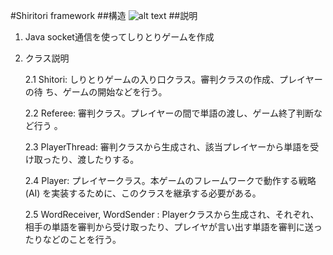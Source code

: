 #Shiritori framework
##構造
![alt text](http://ganbaruyo.net/images/structure.png "Logo Title Text 1")
##説明

1. Java socket通信を使ってしりとりゲームを作成

2. クラス説明

    2.1 Shitori: しりとりゲームの入り口クラス。審判クラスの作成、プレイヤーの待
ち、ゲームの開始などを行う。

    2.2 Referee: 審判クラス。プレイヤーの間で単語の渡し、ゲーム終了判断など行う
。

    2.3 PlayerThread: 審判クラスから生成され、該当プレイヤーから単語を受け取ったり、渡したりする。

    2.4 Player: プレイヤークラス。本ゲームのフレームワークで動作する戦略 (AI) を実装するために、このクラスを継承する必要がある。

    2.5 WordReceiver, WordSender : Playerクラスから生成され、それぞれ、相手の単語を審判から受け取ったり、プレイヤが言い出す単語を審判に送ったりなどのことを行う。
